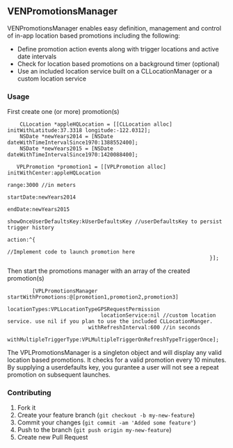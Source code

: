 ## VENPromotionsManager

VENPromotionsManager enables easy definition, management and control of in-app location based promotions including the following:
- Define promotion action events along with trigger locations and active date intervals
- Check for location based promotions on a background timer (optional)
- Use an included location service built on a CLLocationManager or a custom location service

### Usage

First create one (or more) promotion(s)
```objc
    CLLocation *appleHQLocation = [[CLLocation alloc] initWithLatitude:37.3318 longitude:-122.0312];
    NSDate *newYears2014 = [NSDate dateWithTimeIntervalSince1970:1388552400];
    NSDate *newYears2015 = [NSDate dateWithTimeIntervalSince1970:1420088400];

   VPLPromotion *promotion1 = [[VPLPromotion alloc] initWithCenter:appleHQLocation
                                                                  range:3000 //in meters
                                                              startDate:newYears2014
                                                               endDate:newYears2015
                                                showOnceUserDefaultsKey:kUserDefaultsKey //userDefaultsKey to persist trigger history
                                                                 action:^{
                                                                     //Implement code to launch promotion here
                                                                 }];
 ```
Then start the promotions manager with an array of the created promotion(s)
```objc
        [VPLPromotionsManager startWithPromotions:@[promotion1,promotion2,promotion3]
                                locationTypes:VPLLocationTypeGPSRequestPermission
                              locationService:nil //custom location service. use nil if you plan to use the included CLLocationManger.
                          withRefreshInterval:600 //in seconds
                      withMultipleTriggerType:VPLMultipleTriggerOnRefreshTypeTriggerOnce];
 ```
The VPLPromotionsManager is a singleton object and will display any valid location based promotions.  It checks for a valid promotion every 10 minutes.  By supplying a userdefaults key, you gurantee a user will not see a repeat promotion on subsequent launches.
### Contributing

1. Fork it
2. Create your feature branch (`git checkout -b my-new-feature`)
3. Commit your changes (`git commit -am 'Added some feature'`)
4. Push to the branch (`git push origin my-new-feature`)
5. Create new Pull Request
